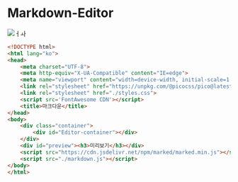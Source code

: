 # Markdown-Editor
![ㅓㅘ](https://user-images.githubusercontent.com/86773756/198895024-aed7f307-aeb3-4fbb-9e91-a5477091138b.gif)

```html
<!DOCTYPE html>
<html lang="ko">
<head>
    <meta charset="UTF-8">
    <meta http-equiv="X-UA-Compatible" content="IE=edge">
    <meta name="viewport" content="width=device-width, initial-scale=1.0">
    <link rel="stylesheet" href="https://unpkg.com/@picocss/pico@latest/css/pico.min.css">
    <link rel="stylesheet" href="./styles.css">
    <script src='FontAwesome CDN'></script>
    <title>마크다운</title>
</head>
<body>
    <div class="container">
        <div id="Editor-container"></div>
    </div>
    <div id="preview"><h3>미리보기</h3></div>
    <script src="https://cdn.jsdelivr.net/npm/marked/marked.min.js"></script>
    <script src="./markdown.js"></script>
</body>
</html>
```
